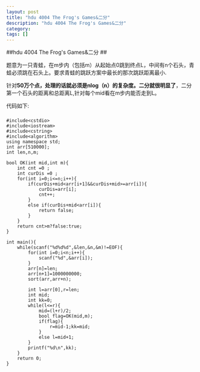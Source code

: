 ```yaml
---
layout: post
title: "hdu 4004 The Frog's Games&二分"
description: "hdu 4004 The Frog's Games&二分"
category:
tags: []
---
```


##hdu 4004 The Frog's Games&二分 ##

题意为一只青蛙，在m步内（包括m）从起始点0跳到终点L，中间有n个石头，青蛙必须跳在石头上。要求青蛙的跳跃方案中最长的那次跳跃距离最小.

针对**50万个点，处理的话就必须是nlog（n）的复杂度。二分就很明显了**，二分第一个石头的距离和总距离L,针对每个mid看在m步内能否走到L。

代码如下:
###
	#include<cstdio>
	#include<iostream>
	#include<cstring>
	#include<algorithm>
	using namespace std;
	int arr[510000];
	int len,n,m;

	bool OK(int mid,int m){
		int cnt =0 ;
		int curDis =0 ;
		for(int i=0;i<=n;i++){
			if(curDis+mid<arr[i+1]&&curDis+mid>=arr[i]){
				curDis=arr[i];
				cnt++;
			}
			else if(curDis+mid<arr[i]){
				return false;
			}
		}
		return cnt>m?false:true;
	}

	int main(){
		while(scanf("%d%d%d",&len,&n,&m)!=EOF){
			for(int i=0;i<n;i++){
				scanf("%d",&arr[i]);
			}
			arr[n]=len;
			arr[n+1]=1000000000;
			sort(arr,arr+n);
			
			int l=arr[0],r=len;
			int mid;
			int kk=0;
			while(l<=r){
				mid=(l+r)/2;
				bool flag=OK(mid,m);
				if(flag){
					r=mid-1;kk=mid;
				}
				else l=mid+1;
			}
			printf("%d\n",kk);
		}
		return 0;
	}

###
